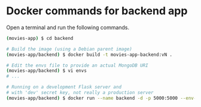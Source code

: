 # Docker commands for backend app

Open a terminal and run the following commands.  

```bash
(movies-app) $ cd backend

# Build the image (using a Debian parent image)
(movies-app/backend) $ docker build -t movies-app-backend:vN .

# Edit the envs file to provide an actual MongoDB URI
(movies-app/backend) $ vi envs
# ...

# Running on a development Flask server and
# with 'dev' secret key, not really a production server
(movies-app/backend) $ docker run --name backend -d -p 5000:5000 --env-file envs movies-app-backend:vN
```
